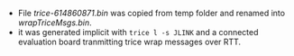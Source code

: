 - File *trice-614860871.bin* was copied from temp folder and renamed into *wrapTriceMsgs.bin*. 
- it was generated implicit with `trice l -s JLINK` and a connected evaluation board tranmitting trice wrap messages over RTT.
